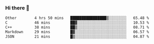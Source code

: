 ### Hi there 👋

<!--
**WShiBin/WShiBin** is a ✨ _special_ ✨ repository because its `README.md` (this file) appears on your GitHub profile.

Here are some ideas to get you started:

- 🔭 I’m currently working on ...
- 🌱 I’m currently learning ...
- 👯 I’m looking to collaborate on ...
- 🤔 I’m looking for help with ...
- 💬 Ask me about ...
- 📫 How to reach me: ...
- 😄 Pronouns: ...
- ⚡ Fun fact: ...
-->

<!--START_SECTION:waka-->

```txt
Other        4 hrs 50 mins   ████████████████▒░░░░░░░░   65.48 %
C            46 mins         ██▓░░░░░░░░░░░░░░░░░░░░░░   10.53 %
C++          38 mins         ██▒░░░░░░░░░░░░░░░░░░░░░░   08.71 %
Markdown     29 mins         █▓░░░░░░░░░░░░░░░░░░░░░░░   06.57 %
JSON         21 mins         █▒░░░░░░░░░░░░░░░░░░░░░░░   04.87 %
```

<!--END_SECTION:waka-->
